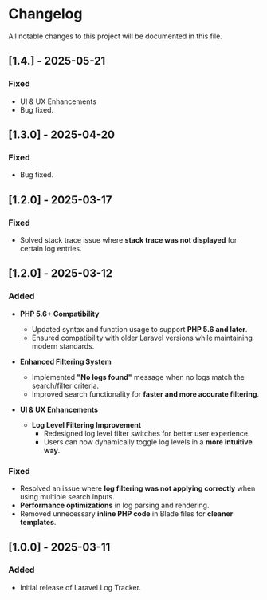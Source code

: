 # Changelog

All notable changes to this project will be documented in this file.

## [1.4.] - 2025-05-21

### Fixed
- UI & UX Enhancements
- Bug fixed.

## [1.3.0] - 2025-04-20

### Fixed
- Bug fixed.

## [1.2.0] - 2025-03-17

### Fixed
- Solved stack trace issue where **stack trace was not displayed** for certain log entries.


## [1.2.0] - 2025-03-12

### Added
- **PHP 5.6+ Compatibility**
    - Updated syntax and function usage to support **PHP 5.6 and later**.
    - Ensured compatibility with older Laravel versions while maintaining modern standards.

- **Enhanced Filtering System**
    - Implemented **"No logs found"** message when no logs match the search/filter criteria.
    - Improved search functionality for **faster and more accurate filtering**.

- **UI & UX Enhancements**
    - **Log Level Filtering Improvement**
        - Redesigned log level filter switches for better user experience.
        - Users can now dynamically toggle log levels in a **more intuitive way**.
   
### Fixed
- Resolved an issue where **log filtering was not applying correctly** when using multiple search inputs.
- **Performance optimizations** in log parsing and rendering.
- Removed unnecessary **inline PHP code** in Blade files for **cleaner templates**.


## [1.0.0] - 2025-03-11
### Added
- Initial release of Laravel Log Tracker.

